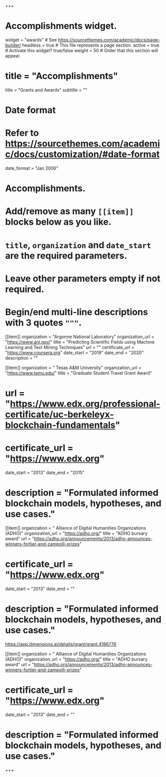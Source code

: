 +++
# Accomplishments widget.
widget = "awards"  # See https://sourcethemes.com/academic/docs/page-builder/
headless = true  # This file represents a page section.
active = true  # Activate this widget? true/false
weight = 50  # Order that this section will appear.

# title = "Accomplish&shy;ments"
title = "Grants and Awards"
subtitle = ""

# Date format
#   Refer to https://sourcethemes.com/academic/docs/customization/#date-format
date_format = "Jan 2006"

# Accomplishments.
#   Add/remove as many `[[item]]` blocks below as you like.
#   `title`, `organization` and `date_start` are the required parameters.
#   Leave other parameters empty if not required.
#   Begin/end multi-line descriptions with 3 quotes `"""`.

[[item]]
  organization = "Argonne National Laboratory"
  organization_url = "https://www.anl.gov/"
  title = "Predicting Scientific Fields using Machine Learning and Text Mining Techniques"
  url = ""
  certificate_url = "https://www.coursera.org"
  date_start = "2019"
  date_end = "2020"
  description = ""

[[item]]
  organization = " Texas A&M University"
  organization_url = "https://www.tamu.edu/"
  title = "Graduate Student Travel Grant Award"
# url = "https://www.edx.org/professional-certificate/uc-berkeleyx-blockchain-fundamentals"
#  certificate_url = "https://www.edx.org"
  date_start = "2013"
  date_end = "2015"
 # description = "Formulated informed blockchain models, hypotheses, and use cases."
 
 
[[item]]
  organization = " Alliance of Digital Humanities Organizations (ADHO)"
  organization_url = "https://adho.org/"
  title = "ADHO bursary award"
  url = "https://adho.org/announcements/2013/adho-announces-winners-fortier-and-zampolli-prizes"
  #  certificate_url = "https://www.edx.org"
  date_start = "2013"
  date_end = ""
 # description = "Formulated informed blockchain models, hypotheses, and use cases."
 
 https://app.dimensions.ai/details/grant/grant.4186776
 
[[item]]
  organization = " Alliance of Digital Humanities Organizations (ADHO)"
  organization_url = "https://adho.org/"
  title = "ADHO bursary award"
  url = "https://adho.org/announcements/2013/adho-announces-winners-fortier-and-zampolli-prizes"
  #  certificate_url = "https://www.edx.org"
  date_start = "2013"
  date_end = ""
 # description = "Formulated informed blockchain models, hypotheses, and use cases."


  
+++
